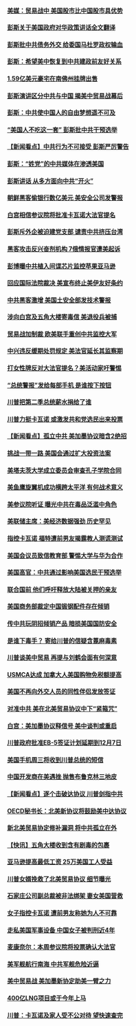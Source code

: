 #### [美媒：贸易战中 美国股市比中国股市具优势](../pages/nsc412/n10762779.md?t=10051115) 

#### [彭斯关于美国政府对华政策讲话全文翻译](../pages/nsc412/n10762304.md?t=10051115) 

#### [彭斯批中共债务外交 给委国马杜罗政权输血](../pages/nsc412/n10762269.md?t=10051115) 

#### [彭斯：希望美中恢复到中共建政前友好关系](../pages/nsc412/n10761924.md?t=10051115) 

#### [1.59亿美元豪宅在南佛州挂牌出售](../pages/nsc412/n10762009.md?t=10051115) 

#### [彭斯演讲区分中共与中国 揭美中贸易战幕后](../pages/nsc412/n10761289.md?t=10051115) 

#### [彭斯：中共使中国人的自由梦想遥不可及](../pages/nsc412/n10761634.md?t=10051115) 

#### [“美国人不吃这一套” 彭斯批中共干预选举](../pages/nsc412/n10760952.md?t=10051115) 

#### [【新闻看点】中共行为不可接受 彭斯严厉警告](../pages/nsc412/n10761342.md?t=10051115) 

#### [彭斯：“姓党”的中共媒体在渗透美国](../pages/nsc412/n10761606.md?t=10051115) 

#### [彭斯讲话 从多方面向中共“开火”](../pages/nsc412/n10760650.md?t=10051115) 

#### [朝鲜黑客偷银行数亿美元 美安全公司发警报](../pages/nsc412/n10761499.md?t=10051115) 

#### [白宫相信参议院将批准卡瓦诺大法官提名](../pages/nsc412/n10761147.md?t=10051115) 

#### [彭斯斥外企被迫建党支部 谴责中共挤压台湾](../pages/nsc412/n10761443.md?t=10051115) 

#### [黑客攻击反兴奋剂机构  7俄情报官遭美起诉](../pages/nsc412/n10761055.md?t=10051115) 

#### [彭博曝中共植入间谍芯片监控苹果亚马逊](../pages/nsc412/n10761192.md?t=10051115) 

#### [回应国际法院裁决 美宣布终止美伊友好条约](../pages/nsc412/n10760153.md?t=10051115) 

#### [中共黑客激增 美国土安全部发技术警报](../pages/nsc412/n10760423.md?t=10051115) 

#### [涉向白宫及五角大楼寄毒信 美退役兵被捕](../pages/nsc412/n10759571.md?t=10051115) 

#### [贸易战加制裁 欧美联手重创中共监控大军](../pages/nsc412/n10759231.md?t=10051115) 

#### [中兴违反缓期处罚规定 美法官延长其监察期](../pages/nsc412/n10759508.md?t=10051115) 

#### [打女性牌反对大法官提名？美活动家吁警惕](../pages/nsc412/n10759145.md?t=10051115) 

#### [“总统警报”发给每部手机  是谁按下按钮](../pages/nsc412/n10759228.md?t=10051115) 

#### [川普把第二季总统薪水捐给了谁](../pages/nsc412/n10759156.md?t=10051115) 

#### [川普力挺卡瓦诺 或激发共和党选民出来投票](../pages/nsc412/n10758734.md?t=10051115) 

#### [【新闻看点】孤立中共 美加墨协议暗含2绝招](../pages/nsc412/n10758960.md?t=10051115) 

#### [挑战一带一路 美国会通过扩大投资法案](../pages/nsc412/n10759148.md?t=10051115) 

#### [美塔夫茨大学成立委员会审查孔子学院合同](../pages/nsc412/n10759094.md?t=10051115) 

#### [美鱼鹰旋翼机成功横跨太平洋 有何战术意义](../pages/nsc412/n10758986.md?t=10051115) 

#### [美参议院听证 曝光中共在毒品泛滥中角色](../pages/nsc412/n10758958.md?t=10051115) 

#### [美联储主席：美经济数据强劲 历史罕见](../pages/nsc412/n10758804.md?t=10051115) 

#### [指控卡瓦诺 福特遭前男友揭露教人测谎测试](../pages/nsc412/n10758872.md?t=10051115) 

#### [美国会议员致信教育部 警惕大学与华为合作](../pages/nsc412/n10758611.md?t=10051115) 

#### [美国高官：中共通过影响美国选民干预选举](../pages/nsc412/n10757562.md?t=10051115) 

#### [联合国前 他们呼吁释放大陆被关押的亲友](../pages/nsc412/n10756822.md?t=10051115) 

#### [美国商务部裁定中国锻钢配件存在倾销](../pages/nsc412/n10757782.md?t=10051115) 

#### [传中共玩阴招倾销产品 暗损美国国防安全](../pages/nsc412/n10757648.md?t=10051115) 

#### [是谁下毒手？ 寄给川普的信疑含蓖麻毒素](../pages/nsc412/n10757046.md?t=10051115) 

#### [川普谈美中贸易 再提与刘鹤会面有何深意](../pages/nsc412/n10756539.md?t=10051115) 

#### [USMCA达成 加拿大人美国购物免税额提高](../pages/nsc412/n10757558.md?t=10051115) 

#### [美国不再向外交人员的同性伴侣发放签证](../pages/nsc412/n10756972.md?t=10051115) 

#### [对准中共 美在北美贸易协议中下“紧箍咒”](../pages/nsc412/n10756876.md?t=10051115) 

#### [白宫：美加墨协议释信号 美中谈判或重启](../pages/nsc412/n10756858.md?t=10051115) 

#### [川普政府批准EB-5签证计划延期到12月7日](../pages/nsc412/n10756809.md?t=10051115) 

#### [美国手机周三将收到川普总统的短信](../pages/nsc412/n10756693.md?t=10051115) 

#### [中国开发商在美遇挫 抛售布鲁克林三地皮](../pages/nsc412/n10756541.md?t=10051115) 

#### [【新闻看点】逐个击破达协议 川普剑指中共](../pages/nsc412/n10756217.md?t=10051115) 

#### [OECD秘书长：北美新协议将鼓励美中达协议](../pages/nsc412/n10756498.md?t=10051115) 

#### [新北美贸易协定修补漏洞 将中共孤立在外](../pages/nsc412/n10756251.md?t=10051115) 

#### [【快讯】五角大楼收到含有剧毒的包裹](../pages/nsc412/n10756426.md?t=10051115) 

#### [亚马逊提高最低工资 25万美国工人受益](../pages/nsc412/n10756248.md?t=10051115) 

#### [川普女婿挽救了北美贸易协议 细节曝光](../pages/nsc412/n10756114.md?t=10051115) 

#### [石家庄公司副总裁被非法绑架 妻女美国营救](../pages/nsc412/n10754123.md?t=10051115) 

#### [女子指控卡瓦诺 遭前男友称她为人不可靠](../pages/nsc412/n10756168.md?t=10051115) 

#### [走私美国军事设备 中国女子被判刑近4年](../pages/nsc412/n10755437.md?t=10051115) 

#### [麦康奈尔：本周参议院将投票确认大法官](../pages/nsc412/n10755478.md?t=10051115) 

#### [美军舰航行南海 中共军舰危险近逼](../pages/nsc412/n10755171.md?t=10051115) 

#### [美中贸易战 美加墨新协定助美一臂之力](../pages/nsc412/n10754879.md?t=10051115) 

#### [400亿LNG项目或于今年上马](../pages/nsc412/n10754925.md?t=10051115) 

#### [川普：卡瓦诺及家人受不公对待 望快速查完](../pages/nsc412/n10754858.md?t=10051115) 

